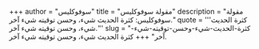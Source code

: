 +++
author = "سوفوكليس"
title = "مقولة سوفوكليس"
description = "مقولة سوفوكليس: كثرة الحديث شيء، وحسن توقيته شيء آخر."
quote = '''كثرة الحديث شيء، وحسن توقيته شيء آخر.'''
slug = "كثرة-الحديث-شيء-وحسن-توقيته-شيء-آخر"
+++
كثرة الحديث شيء، وحسن توقيته شيء آخر.
